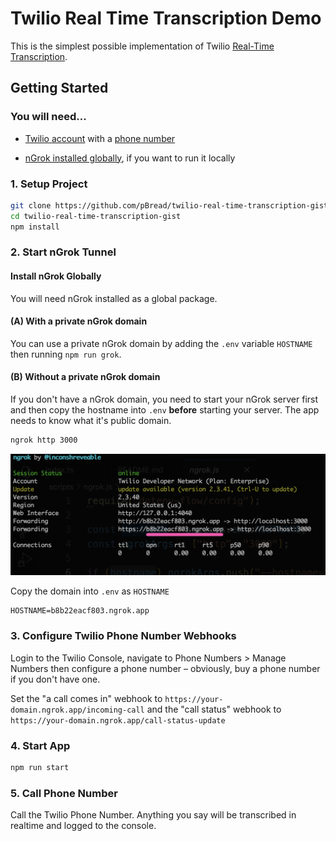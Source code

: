 # Twilio Real Time Transcription Demo

This is the simplest possible implementation of Twilio [Real-Time Transcription](https://www.twilio.com/en-us/changelog/realtime-transcriptions-is-public-beta).

## Getting Started

### You will need...

- [Twilio account](https://www.twilio.com/try-twilio) with a [phone number](https://help.twilio.com/articles/223135247-How-to-Search-for-and-Buy-a-Twilio-Phone-Number-from-Console)

- [nGrok installed globally](https://ngrok.com/docs/getting-started/), if you want to run it locally

### 1. Setup Project

```bash
git clone https://github.com/pBread/twilio-real-time-transcription-gist.git
cd twilio-real-time-transcription-gist
npm install
```

### 2. Start nGrok Tunnel

#### Install nGrok Globally

You will need nGrok installed as a global package.

#### (A) With a private nGrok domain

You can use a private nGrok domain by adding the `.env` variable `HOSTNAME` then running `npm run grok`.

#### (B) Without a private nGrok domain

If you don't have a nGrok domain, you need to start your nGrok server first and then copy the hostname into `.env` **before** starting your server. The app needs to know what it's public domain.

```bash
ngrok http 3000
```

<img src="./docs/grok.png"/>

Copy the domain into `.env` as `HOSTNAME`

```
HOSTNAME=b8b22eacf803.ngrok.app
```

### 3. Configure Twilio Phone Number Webhooks

Login to the Twilio Console, navigate to Phone Numbers > Manage Numbers then configure a phone number – obviously, buy a phone number if you don't have one.

Set the "a call comes in" webhook to `https://your-domain.ngrok.app/incoming-call` and the "call status" webhook to `https://your-domain.ngrok.app/call-status-update`

### 4. Start App

```bash
npm run start
```

### 5. Call Phone Number

Call the Twilio Phone Number. Anything you say will be transcribed in realtime and logged to the console.
